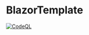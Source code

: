 # BlazorTemplate

[![CodeQL](https://github.com/TheDayIsMyEnemy/BlazorTemplate/actions/workflows/github-code-scanning/codeql/badge.svg)](https://github.com/TheDayIsMyEnemy/BlazorTemplate/actions/workflows/github-code-scanning/codeql)
